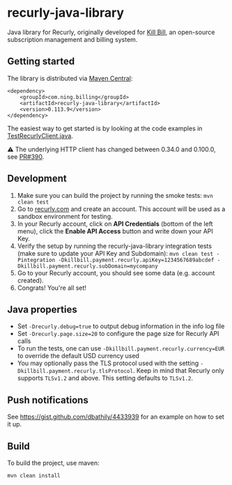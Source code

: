 recurly-java-library
====================

Java library for Recurly, originally developed for [Kill Bill](http://killbill.io), an open-source subscription management and billing system.

Getting started
---------------

The library is distributed via [Maven Central](http://search.maven.org/#search%7Cga%7C1%7Cg%3A%22com.ning.billing%22%20AND%20a%3A%22recurly-java-library%22):

```
<dependency>
    <groupId>com.ning.billing</groupId>
    <artifactId>recurly-java-library</artifactId>
    <version>0.113.9</version>
</dependency>
```

The easiest way to get started is by looking at the code examples in [TestRecurlyClient.java](https://github.com/killbilling/recurly-java-library/blob/master/src/test/java/com/ning/billing/recurly/TestRecurlyClient.java).

:warning: The underlying HTTP client has changed between 0.34.0 and 0.100.0, see [PR#390](https://github.com/killbilling/recurly-java-library/pull/390).

Development
-----------

1. Make sure you can build the project by running the smoke tests: `mvn clean test`
2. Go to [recurly.com](http://recurly.com/) and create an account. This account will be used as a sandbox environment for testing.
3. In your Recurly account, click on **API Credentials** (bottom of the left menu), click the **Enable API Access** button and write down your API Key.
4. Verify the setup by running the recurly-java-library integration tests (make sure to update your API Key and Subdomain): `mvn clean test -Pintegration -Dkillbill.payment.recurly.apiKey=1234567689abcdef -Dkillbill.payment.recurly.subDomain=mycompany`
5. Go to your Recurly account, you should see some data (e.g. account created).
6. Congrats! You're all set!

Java properties
---------------

* Set `-Drecurly.debug=true` to output debug information in the info log file
* Set `-Drecurly.page.size=20` to configure the page size for Recurly API calls
* To run the tests, one can use `-Dkillbill.payment.recurly.currency=EUR` to override the default USD currency used
* You may optionally pass the TLS protocol used with the setting `-Dkillbill.payment.recurly.tlsProtocol`. Keep in mind that Recurly only supports `TLSv1.2` and above. This setting defaults to `TLSv1.2`.

Push notifications
------------------

See https://gist.github.com/dbathily/4433939 for an example on how to set it up.

Build
-----

To build the project, use maven:

    mvn clean install
